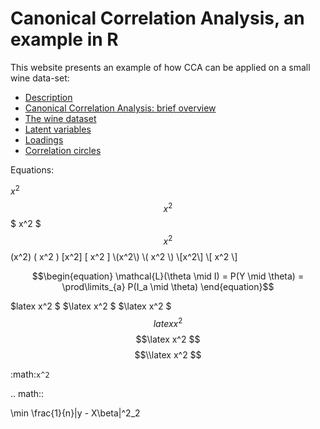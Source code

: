 # Canonical Correlation Analysis, an example in R

This website presents an example of how CCA can be applied on a small wine data-set:

* [Description](01_description.md)
* [Canonical Correlation Analysis: brief overview](02_CCAoverview.md)
* [The wine dataset](03_winedataset.md)
* [Latent variables](04_LVs.md)
* [Loadings](#id5)
* [Correlation circles](#id6)

Equations:

$x^2$
$$x^2$$
$ x^2 $
$$ x^2 $$
\(x^2\)
\( x^2 \)
\[x^2\]
\[ x^2 \]
\\(x^2\\)
\\( x^2 \\)
\\[x^2\\]
\\[ x^2 \\]

$$\begin{equation}
\mathcal{L}(\theta \mid I) = P(Y \mid \theta) = \prod\limits_{a} P(I_a \mid \theta)
\end{equation}$$

$latex x^2 $
$\latex x^2 $
$\\latex x^2 $
$$latex x^2 $$
$$\latex x^2 $$
$$\\latex x^2 $$

:math:`x^2`

.. math::

   \min \frac{1}{n}\|y - X\beta\|^2_2


